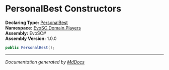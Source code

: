 ﻿<!--  
  <auto-generated>   
    The contents of this file were generated by a tool.  
    Changes to this file may be list if the file is regenerated  
  </auto-generated>   
-->

# PersonalBest Constructors

**Declaring Type:** [PersonalBest](../index.md)  
**Namespace:** [EvoSC.Domain.Players](../../index.md)  
**Assembly:** EvoSC\#  
**Assembly Version:** 1.0.0

```csharp
public PersonalBest();
```
___

*Documentation generated by [MdDocs](https://github.com/ap0llo/mddocs)*
